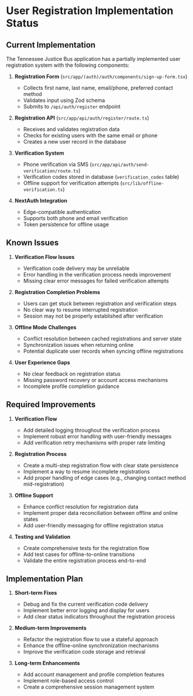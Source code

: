 # User Registration Implementation Status

## Current Implementation

The Tennessee Justice Bus application has a partially implemented user registration system with the following components:

1. **Registration Form** (`src/app/(auth)/auth/components/sign-up-form.tsx`)

   - Collects first name, last name, email/phone, preferred contact method
   - Validates input using Zod schema
   - Submits to `/api/auth/register` endpoint

2. **Registration API** (`src/app/api/auth/register/route.ts`)

   - Receives and validates registration data
   - Checks for existing users with the same email or phone
   - Creates a new user record in the database

3. **Verification System**

   - Phone verification via SMS (`src/app/api/auth/send-verification/route.ts`)
   - Verification codes stored in database (`verification_codes` table)
   - Offline support for verification attempts (`src/lib/offline-verification.ts`)

4. **NextAuth Integration**
   - Edge-compatible authentication
   - Supports both phone and email verification
   - Token persistence for offline usage

## Known Issues

1. **Verification Flow Issues**

   - Verification code delivery may be unreliable
   - Error handling in the verification process needs improvement
   - Missing clear error messages for failed verification attempts

2. **Registration Completion Problems**

   - Users can get stuck between registration and verification steps
   - No clear way to resume interrupted registration
   - Session may not be properly established after verification

3. **Offline Mode Challenges**

   - Conflict resolution between cached registrations and server state
   - Synchronization issues when returning online
   - Potential duplicate user records when syncing offline registrations

4. **User Experience Gaps**
   - No clear feedback on registration status
   - Missing password recovery or account access mechanisms
   - Incomplete profile completion guidance

## Required Improvements

1. **Verification Flow**

   - Add detailed logging throughout the verification process
   - Implement robust error handling with user-friendly messages
   - Add verification retry mechanisms with proper rate limiting

2. **Registration Process**

   - Create a multi-step registration flow with clear state persistence
   - Implement a way to resume incomplete registrations
   - Add proper handling of edge cases (e.g., changing contact method mid-registration)

3. **Offline Support**

   - Enhance conflict resolution for registration data
   - Implement proper data reconciliation between offline and online states
   - Add user-friendly messaging for offline registration status

4. **Testing and Validation**
   - Create comprehensive tests for the registration flow
   - Add test cases for offline-to-online transitions
   - Validate the entire registration process end-to-end

## Implementation Plan

1. **Short-term Fixes**

   - Debug and fix the current verification code delivery
   - Implement better error logging and display for users
   - Add clear status indicators throughout the registration process

2. **Medium-term Improvements**

   - Refactor the registration flow to use a stateful approach
   - Enhance the offline-online synchronization mechanisms
   - Improve the verification code storage and retrieval

3. **Long-term Enhancements**
   - Add account management and profile completion features
   - Implement role-based access control
   - Create a comprehensive session management system
